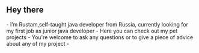 <h2><b> Hey there </h2></b>
- I’m Rustam,self-taught java developer from Russia, currently looking for my first job as junior java developer
- Here you can check out my pet projects
- You're welcome to ask any questions or to give a piece of advice about any of my project
- 
